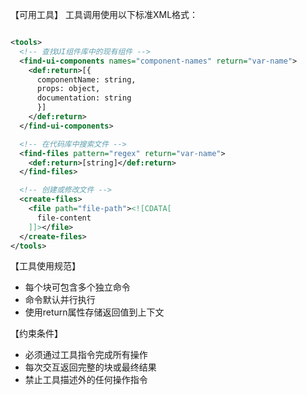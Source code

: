 【可用工具】
工具调用使用以下标准XML格式：

```xml

<tools>
  <!-- 查找UI组件库中的现有组件 -->
  <find-ui-components names="component-names" return="var-name">
    <def:return>[{
      componentName: string,
      props: object,
      documentation: string
      }]
    </def:return>
  </find-ui-components>

  <!-- 在代码库中搜索文件 -->
  <find-files pattern="regex" return="var-name">
    <def:return>[string]</def:return>
  </find-files>

  <!-- 创建或修改文件 -->
  <create-files>
    <file path="file-path"><![CDATA[
      file-content
    ]]></file>
  </create-files>
</tools>
```

【工具使用规范】

* 每个<tools>块可包含多个独立命令
* 命令默认并行执行
* 使用return属性存储返回值到上下文

【约束条件】

* 必须通过工具指令完成所有操作
* 每次交互返回完整的<tools>块或最终结果
* 禁止工具描述外的任何操作指令

